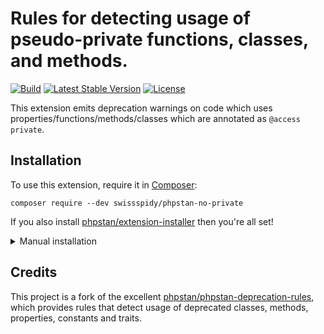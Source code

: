# Rules for detecting usage of pseudo-private functions, classes, and methods.

[![Build](https://github.com/swissspidy/phpstan-no-private/workflows/Build/badge.svg)](https://github.com/swissspidy/phpstan-no-private/actions)
[![Latest Stable Version](https://poser.pugx.org/swissspidy/phpstan-no-private/v/stable)](https://packagist.org/packages/swissspidy/phpstan-no-private)
[![License](https://poser.pugx.org/swissspidy/phpstan-no-private/license)](https://packagist.org/packages/swissspidy/phpstan-no-private)

This extension emits deprecation warnings on code which uses properties/functions/methods/classes which are annotated as `@access private`.

## Installation

To use this extension, require it in [Composer](https://getcomposer.org/):

```
composer require --dev swissspidy/phpstan-no-private
```

If you also install [phpstan/extension-installer](https://github.com/phpstan/extension-installer) then you're all set!

<details>
  <summary>Manual installation</summary>

If you don't want to use `phpstan/extension-installer`, include rules.neon in your project's PHPStan config:

```
includes:
    - vendor/swissspidy/phpstan-no-private/rules.neon
```
</details>

## Credits

This project is a fork of the excellent [phpstan/phpstan-deprecation-rules](https://github.com/phpstan/phpstan-deprecation-rules),
which provides rules that detect usage of deprecated classes, methods, properties, constants and traits.
